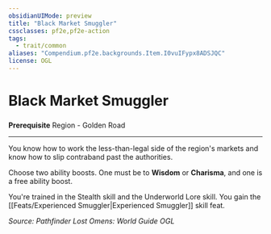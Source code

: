 ```yaml
---
obsidianUIMode: preview
title: "Black Market Smuggler"
cssclasses: pf2e,pf2e-action
tags:
  - trait/common
aliases: "Compendium.pf2e.backgrounds.Item.I0vuIFypx8ADSJQC"
license: OGL
---
```

# Black Market Smuggler

### 






**Prerequisite** Region - Golden Road

* * *

You know how to work the less-than-legal side of the region's markets and know how to slip contraband past the authorities.

Choose two ability boosts. One must be to **Wisdom** or **Charisma**, and one is a free ability boost.

You're trained in the Stealth skill and the Underworld Lore skill. You gain the [[Feats/Experienced Smuggler|Experienced Smuggler]] skill feat.

*Source: Pathfinder Lost Omens: World Guide*
*OGL*